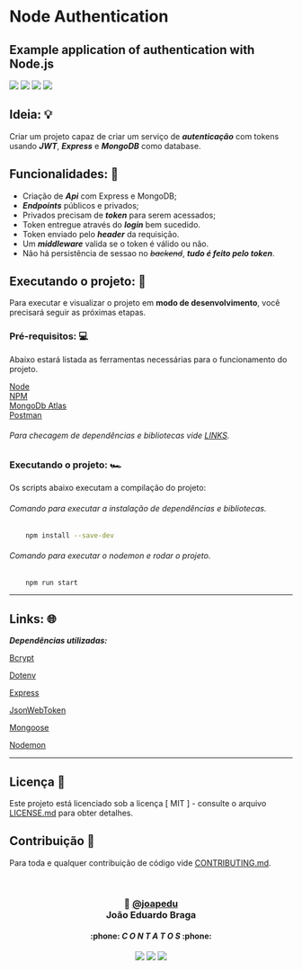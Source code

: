 # Node Authentication

## Example application of authentication with Node.js

<p float="left">
 <img src="https://img.shields.io/badge/Node.js-43853d?style=for-the-badge&logo=Node.js&logoColor=white">
 <img src="https://img.shields.io/badge/Express-010101?style=for-the-badge&logo=express&logoColor=white">
 <img src="https://img.shields.io/badge/Jwt-d63aff?style=for-the-badge&logo=json&logoColor=white">
 <img src="https://img.shields.io/badge/Mongodb-13aa52?style=for-the-badge&logo=Mongodb&logoColor=white">
</p>

## Ideia: 💡
Criar um projeto capaz de criar um serviço de **_autenticação_** com tokens usando **_JWT_**, **_Express_** e **_MongoDB_** como database.

## Funcionalidades: 🔧
- Criação de **_Api_** com Express e MongoDB;
- **_Endpoints_** públicos e privados;
- Privados precisam de **_token_** para serem acessados;
- Token entregue através do **_login_** bem sucedido.
- Token enviado pelo **_header_** da requisição.
- Um **_middleware_** valida se o token é válido ou não.
- Não há persistência de sessao no *~~backend~~*, **_tudo é feito pelo token_**.

## Executando o projeto: 🚀
Para executar e visualizar o projeto em **modo de desenvolvimento**, você precisará seguir as próximas etapas.

### Pré-requisitos: 💻
Abaixo estará listada as ferramentas necessárias para o funcionamento do projeto.


[<ins>Node</ins>](https://nodejs.org/en) 
<br>
[<ins>NPM</ins>](https://www.npmjs.com/) 
<br>
[<ins>MongoDb Atlas</ins>](https://www.mongodb.com/atlas/database) 
<br>
[<ins>Postman</ins>](https://www.postman.com/) 
<br>

###### Para checagem de dependências e bibliotecas vide [LINKS](https://github.com/joapedu/node-authentication#links-).
  
### Executando o projeto: 🏎
Os scripts abaixo executam a compilação do projeto:

###### Comando para executar a instalação de dependências e bibliotecas.
```sh
    npm install --save-dev
```
###### Comando para executar o nodemon e rodar o projeto.
```sh
    npm run start
```

---
## Links: 🌐
***Dependências utilizadas:***<br>

[<ins>Bcrypt</ins>](https://www.npmjs.com/package/bcrypt) 
<br>

[<ins>Dotenv</ins>](https://www.npmjs.com/package/dotenv) 
<br>

[<ins>Express</ins>](https://www.npmjs.com/package/express)
<br>

[<ins>JsonWebToken</ins>](https://www.npmjs.com/package/jwt)
<br>

[<ins>Mongoose</ins>](https://www.npmjs.com/package/mongoose)
<br>

[<ins>Nodemon</ins>](https://www.npmjs.com/package/nodemon)

---
## Licença 📝
Este projeto está licenciado sob a licença [ MIT ] - consulte o arquivo [LICENSE.md](./LICENSE) para obter detalhes.

## Contribuição 🤝
 Para toda e qualquer contribuição de código vide [CONTRIBUTING.md](./CONTRIBUTING.md).

<br>
 <h3 align="center"> 👾 <a href="https://github.com/joapedu"><strong>@joapedu</strong></a> <br />João Eduardo Braga</h3>
<h4 align="center">:phone: <i>C O N T A T O S</i> :phone:</h4>
<div align="center">
    <a href = "mailto:joaoeduardobraga2@gmail.com"><img src="https://img.shields.io/badge/-Gmail-F80000?style=for-the-badge&logo=gmail&logoColor=white" target="_blank"></a>
    <a href="https://www.linkedin.com/in/joão-eduardo-braga/" target="_blank"><img src="https://img.shields.io/badge/-LinkedIn-%230077B5?style=for-the-badge&logo=linkedin&logoColor=white" target="_blank"></a>
    <a href="https://wa.me/5584981480327/" target="_blank"><img src="https://img.shields.io/badge/-WhatsApp-4EA94B?style=for-the-badge&logo=WhatsApp&logoColor=white" target="_blank"></a>
</div>